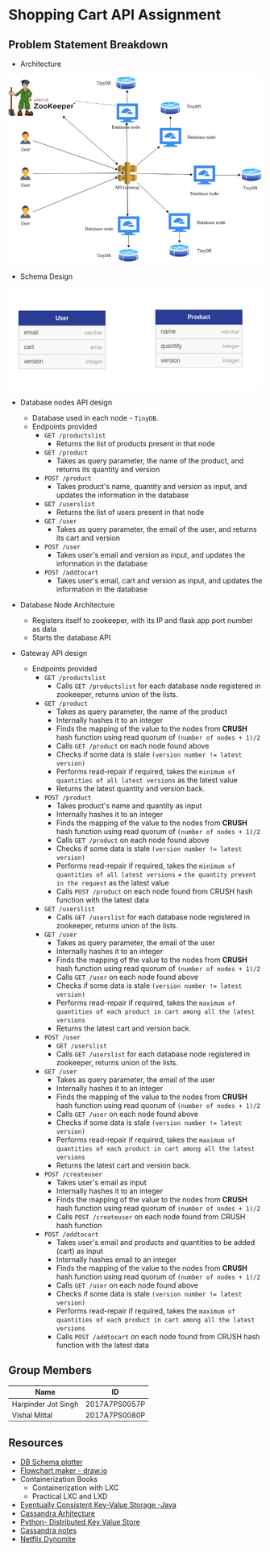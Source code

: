 # Shopping Cart API Assignment

## Problem Statement Breakdown

- Architecture

![arch](docs/images/architecture.png)

- Schema Design

![sc](docs/images/schema.png)

- Database nodes API design
  - Database used in each node - `TinyDB`.
  - Endpoints provided
    - `GET /productslist`
      - Returns the list of products present in that node
    - `GET /product`
      - Takes as query parameter, the name of the product, and returns its quantity and version
    - `POST /product`
      - Takes product's name, quantity and version as input, and updates the information in the database
    - `GET /userslist`
      - Returns the list of users present in that node
    - `GET /user`
      - Takes as query parameter, the email of the user, and returns its cart and version
    - `POST /user`
      - Takes user's email and version as input, and updates the information in the database
    - `POST /addtocart`
      - Takes user's email, cart and version as input, and updates the information in the database

- Database Node Architecture
  - Registers itself to zookeeper, with its IP and flask app port number as data
  - Starts the database API

- Gateway API design
  - Endpoints provided
    - `GET /productslist`
      - Calls `GET /productslist` for each database node registered in zookeeper, returns union of the lists.
    - `GET /product`
      - Takes as query parameter, the name of the product
      - Internally hashes it to an integer
      - Finds the mapping of the value to the nodes from **CRUSH** hash function using read quorum of `(number of nodes + 1)/2`
      - Calls `GET /product` on each node found above
      - Checks if some data is stale `(version number != latest version)`
      - Performs read-repair if required, takes the `minimum of quantities of all latest versions` as the latest value
      - Returns the latest quantity and version back.
    - `POST /product`
      - Takes product's name and quantity as input
      - Internally hashes it to an integer
      - Finds the mapping of the value to the nodes from **CRUSH** hash function using read quorum of `(number of nodes + 1)/2`
      - Calls `GET /product` on each node found above
      - Checks if some data is stale `(version number != latest version)`
      - Performs read-repair if required, takes the `minimum of quantities of all latest versions` + `the quantity present in the request` as the latest value
      - Calls `POST /product` on each node found from CRUSH hash function with the latest data      
    - `GET /userslist`
      - Calls `GET /userslist` for each database node registered in zookeeper, returns union of the lists.
    - `GET /user`
      - Takes as query parameter, the email of the user
      - Internally hashes it to an integer
      - Finds the mapping of the value to the nodes from **CRUSH** hash function using read quorum of `(number of nodes + 1)/2`
      - Calls `GET /user` on each node found above
      - Checks if some data is stale `(version number != latest version)`
      - Performs read-repair if required, takes the `maximum of quantities of each product in cart among all the latest versions`
      - Returns the latest cart and version back.
    - `POST /user`
      - `GET /userslist`
      - Calls `GET /userslist` for each database node registered in zookeeper, returns union of the lists.
    - `GET /user`
      - Takes as query parameter, the email of the user
      - Internally hashes it to an integer
      - Finds the mapping of the value to the nodes from **CRUSH** hash function using read quorum of `(number of nodes + 1)/2`
      - Calls `GET /user` on each node found above
      - Checks if some data is stale `(version number != latest version)`
      - Performs read-repair if required, takes the `maximum of quantities of each product in cart among all the latest versions`
      - Returns the latest cart and version back.
    - `POST /createuser`
      - Takes user's email as input
      - Internally hashes it to an integer
      - Finds the mapping of the value to the nodes from **CRUSH** hash function using read quorum of `(number of nodes + 1)/2`
      - Calls `POST /createuser` on each node found from CRUSH hash function
    - `POST /addtocart`
      - Takes user's email and products and quantities to be added (cart) as input
      - Internally hashes email to an integer
      - Finds the mapping of the value to the nodes from **CRUSH** hash function using read quorum of `(number of nodes + 1)/2`
      - Calls `GET /user` on each node found above
      - Checks if some data is stale `(version number != latest version)`
      - Performs read-repair if required, takes the `maximum of quantities of each product in cart among all the latest versions`
      - Calls `POST /addtocart` on each node found from CRUSH hash function with the latest data

## Group Members

| Name                | ID            |
| ------------------- | ------------- |
| Harpinder Jot Singh | 2017A7PS0057P |
| Vishal Mittal       | 2017A7PS0080P |


## Resources

- [DB Schema plotter](https://github.com/nerdify/db-schema-diagram)
- [Flowchart maker - draw.io](https://app.diagrams.net/)
- Containerization Books
  - Containerization with LXC
  - Practical LXC and LXD
- [Eventually Consistent Key-Value Storage -Java](https://github.com/anirtek/Eventually-Consistent-Key-Value-Storage)
- [Cassandra Arhitecture](https://github.com/duf59/DataStax_Cassandra_Notes/blob/master/Understanding%20the%20Cassandra%20Architecture.md)
- [Python- Distributed Key Value Store](https://github.com/sgupta38/Distributed_Key_Value_Store)
- [Cassandra notes](https://github.com/saptarshibasu/cassandra-study)
- [Netflix Dynomite](https://github.com/Netflix/dynomite/wiki)
